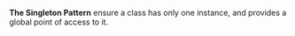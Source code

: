 **The Singleton Pattern** ensure a class has only one instance, and provides a global point of access to it.
